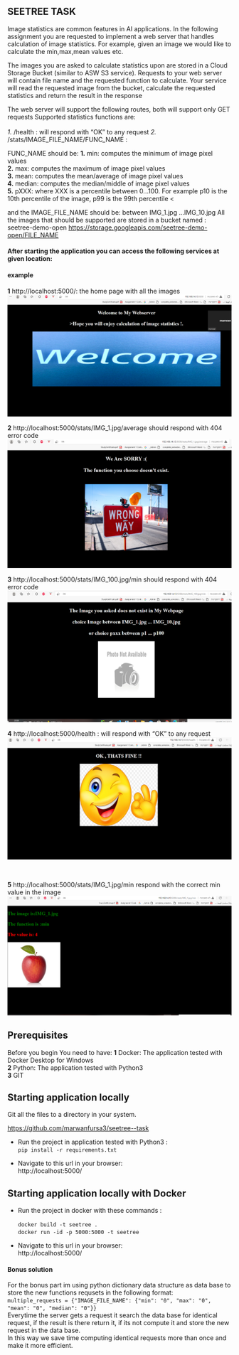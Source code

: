 
## SEETREE TASK 

Image statistics are common features in AI applications.
In the following assignment you are requested to implement a web server that handles
calculation of image statistics. For example, given an image we would like to calculate the
min,max,mean values etc.
<br/>

The images you are asked to calculate statistics upon are stored in a Cloud Storage Bucket
(similar to ASW S3 service). Requests to your web server will contain file name and the
requested function to calculate. Your service will read the requested image from the bucket,
calculate the requested statistics and return the result in the response

The web server will support the following routes, both will support only GET requests
Supported statistics functions are:
<br/><br/>
*1.* /health : will respond with “OK” to any request
*2.* /stats/IMAGE_FILE_NAME/FUNC_NAME :

FUNC_NAME should be:
**1.** min: computes the minimum of image pixel values
<br/>
**2.** max: computes the maximum of image pixel values
<br/>
**3.** mean: computes the mean/average of image pixel values
<br/>
**4.** median: computes the median/middle of image pixel values
<br/>
**5.** pXXX: where XXX is a percentile between 0...100. For example p10 is the 10th percentile of the image, p99 is the 99th percentile
<

and the IMAGE_FILE_NAME should be:
between IMG_1.jpg …IMG_10.jpg
All the images that should be supported are stored in a bucket named :
seetree-demo-open
https://storage.googleapis.com/seetree-demo-open/FILE_NAME

#### After starting the application you can access the following services at given location:
#### example

**1** http://localhost:5000/: the home page with all the images
![output](picture/home.png)
<br/>

**2**  http://localhost:5000/stats/IMG_1.jpg/average should respond with 404 error code
![output](picture/404.png)
<br/>

**3** http://localhost:5000/stats/IMG_100.jpg/min should respond with 404 error code
![output](picture/404-r-errore.png)
<br/>

**4** http://localhost:5000/health : will respond with “OK” to any request
![output](picture/ok.png)

<br/>

 **5** http://localhost:5000/stats/IMG_1.jpg/min   respond with the correct min value in the image
![output](picture/min.png)


 ## Prerequisites

Before you begin You need to have:
**1** Docker: The application tested with Docker Desktop for Windows 
</br>
**2** Python: The application tested with Python3
</br>
**3** GIT

## Starting application locally 
  Git all the files to a directory in your system.

https://github.com/marwanfursa3/seetree--task

* Run the project in application tested with Python3 :
     </br>
    `pip install -r requirements.txt`
    </br>
    
    
     
* Navigate to this url in your browser:
   </br>
http://localhost:5000/

 
## Starting application locally with Docker

* Run the project in docker with these commands :


    `docker build -t seetree .`
     </br>
     `docker run -id -p 5000:5000 -t seetree`
     
* Navigate to this url in your browser:
   </br>
http://localhost:5000/

 
#### Bonus solution
For the bonus part im using python dictionary data structure as data base to store the new functions requsets in the following format:
<br/>
 `multiple_requests = {"IMAGE_FILE_NAME": {"min": "0", "max": "0", "mean": "0", "median": "0"}}`
 <br/>
Everytime the server gets a request it search the data base for identical request, if the result is there return it, if its not compute it and store the new request in the data base.
<br/>
In this way we save time computing identical requests more than once and make it more  efficient.
